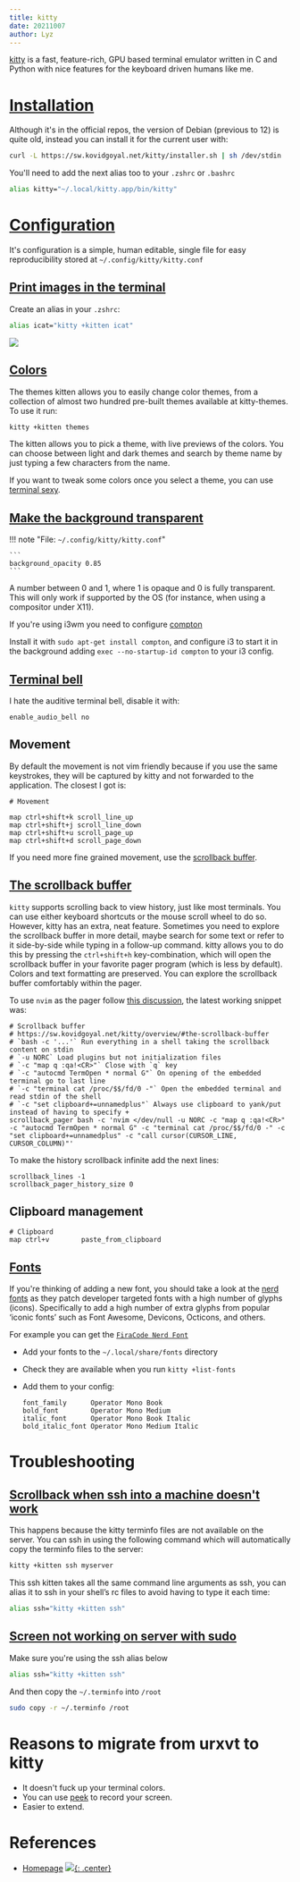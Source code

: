 ```yaml
---
title: kitty
date: 20211007
author: Lyz
---
```


[kitty](https://sw.kovidgoyal.net/) is a fast, feature-rich, GPU based terminal
emulator written in C and Python with nice features for the keyboard driven
humans like me.

# [Installation](https://sw.kovidgoyal.net/kitty/binary/)

Although it's in the official repos, the version of Debian (previous to 12) is quite old, instead
you can install it for the current user with:

```bash
curl -L https://sw.kovidgoyal.net/kitty/installer.sh | sh /dev/stdin
```

You'll need to add the next alias too to your `.zshrc` or `.bashrc`

```bash
alias kitty="~/.local/kitty.app/bin/kitty"
```

# [Configuration](https://sw.kovidgoyal.net/kitty/overview/#configuring-kitty)

It's configuration is a simple, human editable, single file for easy
reproducibility stored at `~/.config/kitty/kitty.conf`

## [Print images in the terminal](https://paul-nameless.com/mastering-kitty.html)

Create an alias in your `.zshrc`:

```bash
alias icat="kitty +kitten icat"
```

![ ](https://paul-nameless.com/gif/icat.gif)


## [Colors](https://sw.kovidgoyal.net/kitty/kittens/themes/)

The themes kitten allows you to easily change color themes, from a collection of
almost two hundred pre-built themes available at kitty-themes. To use it run:

```bash
kitty +kitten themes
```

The kitten allows you to pick a theme, with live previews of the colors. You can
choose between light and dark themes and search by theme name by just typing
a few characters from the name.

If you want to tweak some colors once you select a theme, you can use [terminal
sexy](https://terminal.sexy/).

## [Make the background transparent](https://sw.kovidgoyal.net/kitty/conf/?highlight=opacity#opt-kitty.background_opacity)

!!! note "File: `~/.config/kitty/kitty.conf`"

    ```
    background_opacity 0.85
    ```

A number between 0 and 1, where 1 is opaque and 0 is fully transparent. This
will only work if supported by the OS (for instance, when using a compositor
under X11).

If you're using i3wm you need to configure [compton](https://www.reddit.com/r/i3wm/comments/2yytvs/make_terminals_transparent/)

Install it with `sudo apt-get install compton`, and configure i3 to start it in
the background adding `exec --no-startup-id compton` to your i3 config.

## [Terminal bell](https://sw.kovidgoyal.net/kitty/conf/?highlight=opacity#terminal-bell)

I hate the auditive terminal bell, disable it with:

```
enable_audio_bell no
```

## Movement

By default the movement is not vim friendly because if you use the same
keystrokes, they will be captured by kitty and not forwarded to the application.
The closest I got is:

```
# Movement

map ctrl+shift+k scroll_line_up
map ctrl+shift+j scroll_line_down
map ctrl+shift+u scroll_page_up
map ctrl+shift+d scroll_page_down
```

If you need more fine grained movement, use the [scrollback
buffer](#the-scrollback-buffer).

## [The scrollback buffer](https://sw.kovidgoyal.net/kitty/overview/#the-scrollback-buffer)

`kitty` supports scrolling back to view history, just like most terminals. You can
use either keyboard shortcuts or the mouse scroll wheel to do so. However, kitty
has an extra, neat feature. Sometimes you need to explore the scrollback buffer
in more detail, maybe search for some text or refer to it side-by-side while
typing in a follow-up command. kitty allows you to do this by pressing the
`ctrl+shift+h` key-combination, which will open the scrollback buffer in your
favorite pager program (which is less by default). Colors and text formatting
are preserved. You can explore the scrollback buffer comfortably within the
pager.

To use `nvim` as the pager follow [this
discussion](https://github.com/kovidgoyal/kitty/issues/719), the latest working
snippet was:

```
# Scrollback buffer
# https://sw.kovidgoyal.net/kitty/overview/#the-scrollback-buffer
# `bash -c '...'` Run everything in a shell taking the scrollback content on stdin
# `-u NORC` Load plugins but not initialization files
# `-c "map q :qa!<CR>"` Close with `q` key
# `-c "autocmd TermOpen * normal G"` On opening of the embedded terminal go to last line
# `-c "terminal cat /proc/$$/fd/0 -"` Open the embedded terminal and read stdin of the shell
# `-c "set clipboard+=unnamedplus"` Always use clipboard to yank/put instead of having to specify +
scrollback_pager bash -c 'nvim </dev/null -u NORC -c "map q :qa!<CR>" -c "autocmd TermOpen * normal G" -c "terminal cat /proc/$$/fd/0 -" -c "set clipboard+=unnamedplus" -c "call cursor(CURSOR_LINE, CURSOR_COLUMN)"'
```

To make the history scrollback infinite add the next lines:

```
scrollback_lines -1
scrollback_pager_history_size 0
```

## Clipboard management

```
# Clipboard
map ctrl+v        paste_from_clipboard
```

## [Fonts](https://sw.kovidgoyal.net/kitty/conf/#fonts)

If you're thinking of adding a new font, you should take a look at the [nerd fonts](https://www.nerdfonts.com/#home) as they patch developer targeted fonts with a high number of glyphs (icons). Specifically to add a high number of extra glyphs from popular ‘iconic fonts’ such as Font Awesome, Devicons, Octicons, and others.

For example you can get the [`FiraCode Nerd Font`](https://github.com/ryanoasis/nerd-fonts/releases/download/v3.1.1/FiraCode.zip)

* Add your fonts to the `~/.local/share/fonts` directory
* Check they are available when you run `kitty +list-fonts`
* Add them to your config:

  ```
  font_family      Operator Mono Book
  bold_font        Operator Mono Medium
  italic_font      Operator Mono Book Italic
  bold_italic_font Operator Mono Medium Italic
  ```

# Troubleshooting

## [Scrollback when ssh into a machine doesn't work](https://sw.kovidgoyal.net/kitty/faq/#i-get-errors-about-the-terminal-being-unknown-or-opening-the-terminal-failing-when-sshing-into-a-different-computer)


This happens because the kitty terminfo files are not available on the server.
You can ssh in using the following command which will automatically copy the
terminfo files to the server:

```bash
kitty +kitten ssh myserver
```

This ssh kitten takes all the same command line arguments as ssh, you can alias
it to ssh in your shell’s rc files to avoid having to type it each time:

```bash
alias ssh="kitty +kitten ssh"
```

## [Screen not working on server with sudo](https://sw.kovidgoyal.net/kitty/faq/#keys-such-as-arrow-keys-backspace-delete-home-end-etc-do-not-work-when-using-su-or-sudo)

Make sure you're using the ssh alias below

```bash
alias ssh="kitty +kitten ssh"
```

And then copy the `~/.terminfo` into `/root`

```bash
sudo copy -r ~/.terminfo /root
```

# Reasons to migrate from urxvt to kitty

* It doesn't fuck up your terminal colors.
* You can use [peek](peek.md) to record your screen.
* Easier to extend.

# References

* [Homepage](https://sw.kovidgoyal.net/)
[![](not-by-ai.svg){: .center}](https://notbyai.fyi)
